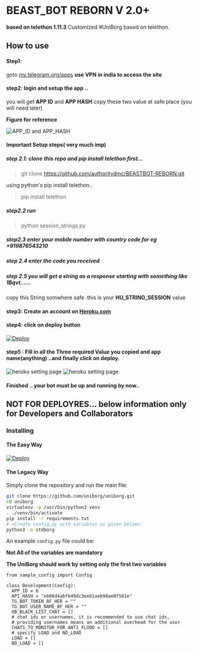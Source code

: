 # BEAST_BOT REBORN V 2.0+
**based on telethon 1.11.3**
Customized #UniBorg based on telethon.

## How to use

#### Step1: 

goto [my.telegram.org/apps](https://telegram.org/apps) **use VPN in india to access the site**


#### step2: login and setup the app ..


you will get **APP ID**  and **APP HASH** copy these two value at safe place (you will need later)

**Figure for reference**

![APP_ID and APP_HASH ](https://i.ibb.co/CwPdL7c/app-id-hash.jpg)

#### Important Setup steps( very much imp)

##### step 2.1: clone this repo and pip install telethon first...

> git clone https://github.com/authoritydmc/BEASTBOT-REBORN.git 


using python's pip install telethon.. 

> pip install telethon

##### step2.2 run 
> python session_strings.py

##### step2.3 enter your mobile number with country code for eg +919876543210

##### step 2.4 enter the code you received 

##### step 2.5 you will get a string as a response starting with something like 1Bqvt......

 copy this String somwhere safe .this is your **HU_STRING_SESSION** value

#### step3: Create an account on [Heroku.com](https://heroku.com)

#### step4: click on deploy button

[![Deploy](https://www.herokucdn.com/deploy/button.svg)](https://heroku.com/deploy)

#### step5 : Fill in all the Three required Value you copied and app name(anything) ..and finally click on deploy.



![heroku setting page ](https://i.ibb.co/B2RPWWn/heroku-setting.jpg)
![heroku setting page](https://i.ibb.co/YPFkpzR/heroku-settting2.jpg)

#### Finished .. your bot must be up and running by now..

## NOT FOR DEPLOYRES... below information only for Developers and Collaborators

### Installing

#### The Easy Way

[![Deploy](https://www.herokucdn.com/deploy/button.svg)](https://heroku.com/deploy)

#### The Legacy Way
Simply clone the repository and run the main file:
```sh
git clone https://github.com/uniborg/uniborg.git
cd uniborg
virtualenv -p /usr/bin/python3 venv
. ./venv/bin/activate
pip install -r requirements.txt
# <Create config.py with variables as given below>
python3 -m stdborg
```

An example `config.py` file could be:

**Not All of the variables are mandatory**

__The UniBorg should work by setting only the first two variables__

```python3
from sample_config import Config

class Development(Config):
  APP_ID = 6
  API_HASH = "eb06d4abfb49dc3eeb1aeb98ae0f581e"
  TG_BOT_TOKEN_BF_HER = ""
  TG_BOT_USER_NAME_BF_HER = ""
  UB_BLACK_LIST_CHAT = []
  # chat ids or usernames, it is recommended to use chat ids,
  # providing usernames means an additional overhead for the user
  CHATS_TO_MONITOR_FOR_ANTI_FLOOD = []
  # specify LOAD and NO_LOAD
  LOAD = []
  NO_LOAD = []
```

